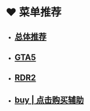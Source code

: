 # ♥ 菜单推荐

* ## [总体推荐](recommend/tuijian.md)

* ## [GTA5](recommend/gta5/README.md)
    
* ## [RDR2](recommend/rdr2/README.md)
   
* ## [buy | 点击购买辅助](https://xhaomenu.xyz/)